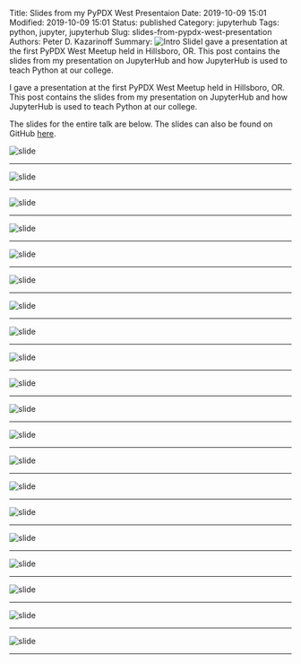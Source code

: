 Title: Slides from my PyPDX West Presentaion
Date: 2019-10-09 15:01
Modified: 2019-10-09 15:01
Status: published
Category: jupyterhub
Tags: python, jupyter, jupyterhub
Slug: slides-from-pypdx-west-presentation
Authors: Peter D. Kazarinoff
Summary: ![Intro Slide]({static}/posts/pypdx_west/images/image0.png)I gave a presentation at the first PyPDX West Meetup held in Hillsboro, OR. This post contains the slides from my presentation on JupyterHub and how JupyterHub is used to teach Python at our college.

I gave a presentation at the first PyPDX West Meetup held in Hillsboro, OR. This post contains the slides from my presentation on JupyterHub and how JupyterHub is used to teach Python at our college.

The slides for the entire talk are below. The slides can also be found on GitHub [here](https://github.com/ProfessorKazarinoff/PyPDXWest-2019-10).

![slide]({static}/posts/pypdx_west/images/image0.png)

---

![slide]({static}/posts/pypdx_west/images/image1.png)

---

![slide]({static}/posts/pypdx_west/images/image2.png)

---

![slide]({static}/posts/pypdx_west/images/image3.png)

---

![slide]({static}/posts/pypdx_west/images/image4.png)

---

![slide]({static}/posts/pypdx_west/images/image5.png)

---

![slide]({static}/posts/pypdx_west/images/image6.png)

---

![slide]({static}/posts/pypdx_west/images/image7.png)

---

![slide]({static}/posts/pypdx_west/images/image8.png)

---

![slide]({static}/posts/pypdx_west/images/image9.png)

---

![slide]({static}/posts/pypdx_west/images/image10.png)

---

![slide]({static}/posts/pypdx_west/images/image11.png)

---

![slide]({static}/posts/pypdx_west/images/image12.png)

---

![slide]({static}/posts/pypdx_west/images/image13.png)

---

![slide]({static}/posts/pypdx_west/images/image14.png)

---

![slide]({static}/posts/pypdx_west/images/image15.png)

---

![slide]({static}/posts/pypdx_west/images/image16.png)

---

![slide]({static}/posts/pypdx_west/images/image17.png)

---

![slide]({static}/posts/pypdx_west/images/image18.png)

---

![slide]({static}/posts/pypdx_west/images/image19.png)

---
